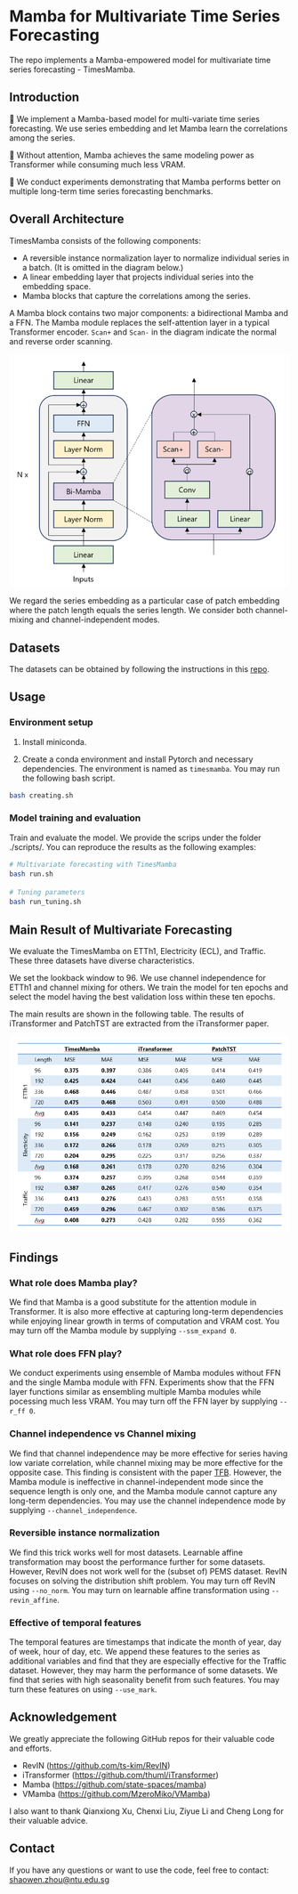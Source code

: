 # Mamba for Multivariate Time Series Forecasting

The repo implements a Mamba-empowered model for multivariate time series forecasting - TimesMamba.

<!-- ## Updates -->

## Introduction

🌟 We implement a Mamba-based model for multi-variate time series forecasting. We use series embedding and let Mamba learn the correlations among the series.

🌟 Without attention, Mamba achieves the same modeling power as Transformer while consuming much less VRAM.

🌟 We conduct experiments demonstrating that Mamba performs better on multiple long-term time series forecasting benchmarks.

## Overall Architecture

TimesMamba consists of the following components:

- A reversible instance normalization layer to normalize individual series in a batch. (It is omitted in the diagram below.)
- A linear embedding layer that projects individual series into the embedding space.
- Mamba blocks that capture the correlations among the series.

A Mamba block contains two major components: a bidirectional Mamba and a FFN. The Mamba module replaces the self-attention layer in a typical Transformer encoder. `Scan+` and `Scan-` in the diagram indicate the normal and reverse order scanning.

![image](./figures/architecture.png)

We regard the series embedding as a particular case of patch embedding where the patch length equals the series length. We consider both channel-mixing and channel-independent modes.

## Datasets

The datasets can be obtained by following the instructions in this [repo](https://github.com/thuml/iTransformer).

## Usage

### Environment setup

1. Install miniconda.

2. Create a conda environment and install Pytorch and necessary dependencies. The environment is named as `timesmamba`. You may run the following bash script.

```bash
bash creating.sh
```

### Model training and evaluation

Train and evaluate the model. We provide the scrips under the folder ./scripts/. You can reproduce the results as the following examples:

```bash
# Multivariate forecasting with TimesMamba
bash run.sh

# Tuning parameters
bash run_tuning.sh
```

## Main Result of Multivariate Forecasting

We evaluate the TimesMamba on ETTh1, Electricity (ECL), and Traffic. These three datasets have diverse characteristics. 

We set the lookback window to 96. We use channel independence for ETTh1 and channel mixing for others. We train the model for ten epochs and select the model having the best validation loss within these ten epochs. 

The main results are shown in the following table. The results of iTransformer and PatchTST are extracted from the iTransformer paper.

![image](./figures/main_result.png)

## Findings

### What role does Mamba play?

We find that Mamba is a good substitute for the attention module in Transformer. It is also more effective at capturing long-term dependencies while enjoying linear growth in terms of computation and VRAM cost. You may turn off the Mamba module by supplying `--ssm_expand 0`.

### What role does FFN play?

We conduct experiments using ensemble of Mamba modules without FFN and the single Mamba module with FFN. Experiments show that the FFN layer functions similar as ensembling multiple Mamba modules while pocessing much less VRAM. You may turn off the FFN layer by supplying `--r_ff 0`.

### Channel independence vs Channel mixing

We find that channel independence may be more effective for series having low variate correlation, while channel mixing may be more effective for the opposite case. This finding is consistent with the paper [TFB](https://arxiv.org/abs/2403.20150). However, the Mamba module is ineffective in channel-independent mode since the sequence length is only one, and the Mamba module cannot capture any long-term dependencies. You may use the channel independence mode by supplying `--channel_independence`.

### Reversible instance normalization

We find this trick works well for most datasets. Learnable affine transformation may boost the performance further for some datasets. However, RevIN does not work well for the (subset of) PEMS dataset. RevIN focuses on solving the distribution shift problem. You may turn off RevIN using `--no_norm`. You may turn on learnable affine transformation using `--revin_affine`.

### Effective of temporal features

The temporal features are timestamps that indicate the month of year, day of week, hour of day, etc. We append these features to the series as additional variables and find that they are especially effective for the Traffic dataset. However, they may harm the performance of some datasets. We find that series with high seasonality benefit from such features. You may turn these features on using `--use_mark`.

<!-- ## Citation -->

## Acknowledgement

We greatly appreciate the following GitHub repos for their valuable code and efforts.

- RevIN (https://github.com/ts-kim/RevIN)
- iTransformer (<https://github.com/thuml/iTransformer>)
- Mamba (<https://github.com/state-spaces/mamba>)
- VMamba (<https://github.com/MzeroMiko/VMamba>)

I also want to thank Qianxiong Xu, Chenxi Liu, Ziyue Li and Cheng Long for their valuable advice.

## Contact

If you have any questions or want to use the code, feel free to contact: [shaowen.zhou@ntu.edu.sg](mailto:shaowen.zhou@ntu.edu.sg)
